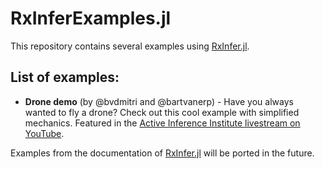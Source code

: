 # RxInferExamples.jl

This repository contains several examples using [RxInfer.jl](rxinfer.ml).

## List of examples:
- **Drone demo** (by @bvdmitri and @bartvanerp) - Have you always wanted to fly a drone? Check out this cool example with simplified mechanics. Featured in the [Active Inference Institute livestream on YouTube](https://www.youtube.com/watch?v=TZNXs5jP9hE).

Examples from the documentation of [RxInfer.jl](rxinfer.ml) will be ported in the future.